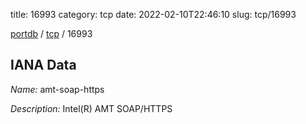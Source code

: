 title: 16993
category: tcp
date: 2022-02-10T22:46:10
slug: tcp/16993

[portdb](/) / [tcp](/category/tcp.html) / 16993


## IANA Data

_Name:_ amt-soap-https

_Description:_ Intel(R) AMT SOAP/HTTPS

